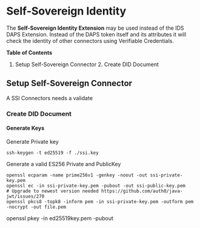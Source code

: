# Self-Sovereign Identity

The **Self-Sovereign Identity Extension** may be used instead of the IDS DAPS Extension. Instead of the DAPS token
itself and its attributes it will check the identity of other connectors using Verifiable Credentials.


**Table of Contents**
1. Setup Self-Sovereign Connector
    2. Create DID Document


## Setup Self-Sovereign Connector

A SSI Connectors needs a validate


### Create DID Document

#### Generate Keys

Generate Private key
```shell
ssh-keygen -t ed25519 -f ./ssi.key
```

Generate a valid ES256 Private and PublicKey

```shell
openssl ecparam -name prime256v1 -genkey -noout -out ssi-private-key.pem
openssl ec -in ssi-private-key.pem -pubout -out ssi-public-key.pem
# Upgrade to newest version needed https://github.com/auth0/java-jwt/issues/270
openssl pkcs8 -topk8 -inform pem -in ssi-private-key.pem -outform pem -nocrypt -out file.pem
```



openssl pkey -in ed25519key.pem -pubout